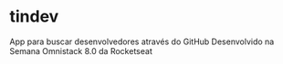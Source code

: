 # tindev
App para buscar desenvolvedores através do GitHub
Desenvolvido na Semana Omnistack 8.0 da Rocketseat
